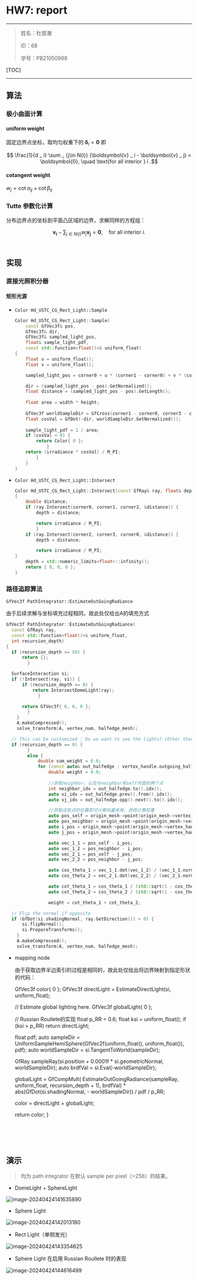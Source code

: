# HW7: report

---

> 姓名：杜朋澈
>
> ID：68
>
> 学号：PB21050988

[TOC]

------

## 算法

### 极小曲面计算

#### uniform weight

固定边界点坐标，取均匀权重下的 $\boldsymbol{\delta} _ i = \boldsymbol{0}$ 即

$$ \frac{1}{d _ i} \sum _ {j\in N(i)} (\boldsymbol{v} _ i - \boldsymbol{v} _ j) = \boldsymbol{0}, \quad \text{for all interior } i .$$



#### cotangent weight

$w _ j = \cot \alpha _ {ij} + \cot \beta _ {ij}$



### Tutte 参数化计算

分布边界点的坐标到平面凸区域的边界，求解同样的方程组：

$$ \boldsymbol{v _ i} - \sum _ {j \in N(i)} w _ j  \boldsymbol{v _ j} = \boldsymbol{0}, \quad \text{for all interior } i .$$​



## 实现

### 直接光照积分器

#### 矩形光源

- `Color Hd_USTC_CG_Rect_Light::Sample`

  ```c++
  Color Hd_USTC_CG_Rect_Light::Sample(
      const GfVec3f& pos,
      GfVec3f& dir,
      GfVec3f& sampled_light_pos,
      float& sample_light_pdf,
      const std::function<float()>& uniform_float)
  {
      float u = uniform_float();
      float v = uniform_float();
  
      sampled_light_pos = corner0 + u * (corner1 - corner0) + v * (corner3 - corner0);
  
      dir = (sampled_light_pos - pos).GetNormalized();
      float distance = (sampled_light_pos - pos).GetLength();
          
      float area = width * height;
  		
      GfVec3f worldSampleDir = GfCross(corner1 - corner0, corner3 - corner0);
      float cosVal = GfDot(-dir, worldSampleDir.GetNormalized());
          
      sample_light_pdf = 1 / area;
      if (cosVal < 0) {
          return Color{ 0 };
              }
      return (irradiance * cosVal) / M_PI;
          }
      }
  }
  ```

- `Color Hd_USTC_CG_Rect_Light::Intersect`

  ```c++
  Color Hd_USTC_CG_Rect_Light::Intersect(const GfRay& ray, float& depth)
  {
      double distance;
      if (ray.Intersect(corner0, corner1, corner2, &distance)) {
          depth = distance;
  
          return irradiance / M_PI;
          }
      if (ray.Intersect(corner2, corner3, corner0, &distance)) {
          depth = distance;
  
          return irradiance / M_PI;
  }
      depth = std::numeric_limits<float>::infinity();
      return { 0, 0, 0 };
  }
  ```



### 路径追踪算法

`GfVec3f PathIntegrator::EstimateOutGoingRadiance`

  由于后续求解与坐标填充过程相同，故此处仅给出A的填充方式

  ```c++
GfVec3f PathIntegrator::EstimateOutGoingRadiance(
    const GfRay& ray,
    const std::function<float()>& uniform_float,
    int recursion_depth)
{
    if (recursion_depth >= 50) {
        return {};
          }

    SurfaceInteraction si;
    if (!Intersect(ray, si)) {
        if (recursion_depth == 0) {
            return IntersectDomeLight(ray);
              }

        return GfVec3f{ 0, 0, 0 };
          }
      }
      A.makeCompressed();
      solve_transform(A, vertex_num, halfedge_mesh);
  
    // This can be customized : Do we want to see the lights? (Other than dome lights?)
    if (recursion_depth == 0) {
          }
          else {
              double sum_weight = 0.0;
              for (const auto& out_halfedge : vertex_handle.outgoing_halfedges()) {
                  double weight = 0.0;
                  
                  //获取neighbor，以及与neighbor和self共面的两个点
                  int neighbor_idx = out_halfedge.to().idx();
                  auto vi_idx = out_halfedge.prev().from().idx();
                  auto vj_idx = out_halfedge.opp().next().to().idx();
  
                  //获取这些点的位置即可计算向量夹角，进而计算权重
                  auto pos_self = origin_mesh->point(origin_mesh->vertex_handle(idx));
                  auto pos_neighbor = origin_mesh->point(origin_mesh->vertex_handle(neighbor_idx));
                  auto i_pos = origin_mesh->point(origin_mesh->vertex_handle(vi_idx));
                  auto j_pos = origin_mesh->point(origin_mesh->vertex_handle(vj_idx));
  
                  auto vec_1_1 = pos_self - i_pos;
                  auto vec_1_2 = pos_neighbor - i_pos;
                  auto vec_2_1 = pos_self - j_pos;
                  auto vec_2_2 = pos_neighbor - j_pos;
  
                  auto cos_theta_1 = vec_1_1.dot(vec_1_2) / (vec_1_1.norm() * vec_1_2.norm());
                  auto cos_theta_2 = vec_2_1.dot(vec_2_2) / (vec_2_1.norm() * vec_2_2.norm());
  
                  auto cot_theta_1 = cos_theta_1 / (std::sqrt(1 - cos_theta_1 * cos_theta_1));
                  auto cot_theta_2 = cos_theta_2 / (std::sqrt(1 - cos_theta_2 * cos_theta_2));
  
                  weight = cot_theta_1 + cot_theta_2;
  
    // Flip the normal if opposite
    if (GfDot(si.shadingNormal, ray.GetDirection()) > 0) {
        si.flipNormal();
        si.PrepareTransforms();
      }
      A.makeCompressed();
      solve_transform(A, vertex_num, halfedge_mesh);
  
  ```

- mapping node

  由于获取边界半边索引的过程是相同的，故此处仅给出将边界映射到指定形状的代码：

    GfVec3f color{ 0 };
    GfVec3f directLight = EstimateDirectLight(si, uniform_float);
  
    // Estimate global lighting here.
    GfVec3f globalLight{ 0 };
  
    // Russian Roullete的实现
    float p_RR = 0.6;
    float ksi = uniform_float();
    if (ksi > p_RR)
        return directLight;
  
    float pdf;
    auto sampleDir = UniformSampleHemiSphere(GfVec2f(uniform_float(), uniform_float()), pdf);
    auto worldSampleDir = si.TangentToWorld(sampleDir);
  
    GfRay sampleRay(si.position + 0.0001f * si.geometricNormal, worldSampleDir);
    auto brdfVal = si.Eval(-worldSampleDir);
  
    globalLight = GfCompMult(
            EstimateOutGoingRadiance(sampleRay, uniform_float, recursion_depth + 1), brdfVal) *
        abs(GfDot(si.shadingNormal, - worldSampleDir)) / pdf / p_RR;
  
    color = directLight + globalLight;
  
    return color;
      }
  
  ```

  



## 演示

> 均为 path integrator 在默认 sample per pixel（=256）的结果。

- DomeLight + SphereLight

![image-20240424141635890](C:\Users\Archer\AppData\Roaming\Typora\typora-user-images\image-20240424141635890.png)

- Sphere Light

![image-20240424142013180](C:\Users\Archer\AppData\Roaming\Typora\typora-user-images\image-20240424142013180.png)

- Rect Light（单侧发光）

![image-20240424143354625](C:\Users\Archer\AppData\Roaming\Typora\typora-user-images\image-20240424143354625.png)

- Sphere Light 在启用 Russian Roullete 时的表现

![image-20240424144616499](C:\Users\Archer\AppData\Roaming\Typora\typora-user-images\image-20240424144616499.png)
